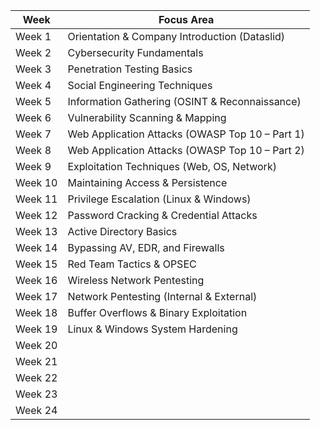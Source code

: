 | Week    | Focus Area                                        |
| ------- | ------------------------------------------------- |
| Week 1  | Orientation & Company Introduction (Dataslid)     |
| Week 2  | Cybersecurity Fundamentals                        |
| Week 3  | Penetration Testing Basics                        |
| Week 4  | Social Engineering Techniques                     |
| Week 5  | Information Gathering (OSINT & Reconnaissance)    |
| Week 6  | Vulnerability Scanning & Mapping                  |
| Week 7  | Web Application Attacks (OWASP Top 10 – Part 1)   |
| Week 8  | Web Application Attacks (OWASP Top 10 – Part 2)   |
| Week 9  | Exploitation Techniques (Web, OS, Network)        |
| Week 10 | Maintaining Access & Persistence                  |
| Week 11 | Privilege Escalation (Linux & Windows)            |
| Week 12 | Password Cracking & Credential Attacks            |
| Week 13 | Active Directory Basics                           |
| Week 14 | Bypassing AV, EDR, and Firewalls                  |
| Week 15 | Red Team Tactics & OPSEC                          |
| Week 16 | Wireless Network Pentesting                       |
| Week 17 | Network Pentesting (Internal & External)          |
| Week 18 | Buffer Overflows & Binary Exploitation            |
| Week 19 | Linux & Windows System Hardening                  |
| Week 20 |       |
| Week 21 |       |
| Week 22 |       |
| Week 23 |       |
| Week 24 |       |
